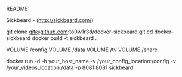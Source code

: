 README:

Sickbeard - (http://sickbeard.com/)

git clone git@github.com:to0w1r3d/docker-sickbeard.git 
cd docker-sickbeard 
docker build -t sickbeard .  

VOLUME /config
VOLUME /data
VOLUME /tv
VOLUME /share

docker run -d -h your_host_name -v /your_config_location:/config -v /your_videos_location:/data -p 8081:8081 sickbeard
